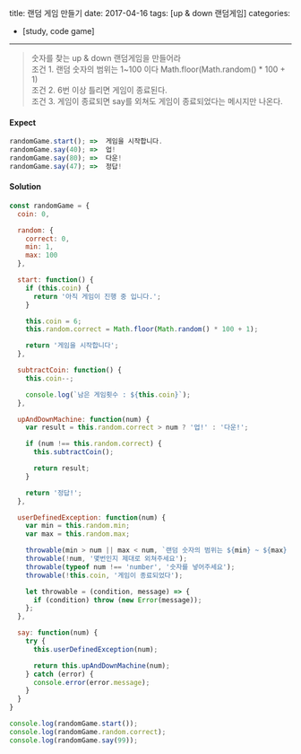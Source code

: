 title: 랜덤 게임 만들기
date: 2017-04-16
tags: [up & down 랜덤게임]
categories:
- [study, code game]
---
> 숫자를 찾는 up & down 랜덤게임을 만들어라  
조건 1. 랜덤 숫자의 범위는 1~100 이다 Math.floor(Math.random() * 100 + 1)  
조건 2. 6번 이상 틀리면 게임이 종료된다.  
조건 3. 게임이 종료되면 say를 외쳐도 게임이 종료되었다는 메시지만 나온다.  

#### Expect
```js
randomGame.start();	=>  게임을 시작합니다.
randomGame.say(40);	=>  업!
randomGame.say(80);	=>  다운!
randomGame.say(47);	=>  정답!
```

#### Solution
```js
const randomGame = {
  coin: 0,

  random: {
    correct: 0,
    min: 1,
    max: 100
  },

  start: function() {
    if (this.coin) {
      return '아직 게임이 진행 중 입니다.';
    }

    this.coin = 6;
    this.random.correct = Math.floor(Math.random() * 100 + 1);

    return '게임을 시작합니다';
  },

  subtractCoin: function() {
    this.coin--;

    console.log(`남은 게임횟수 : ${this.coin}`);
  },

  upAndDownMachine: function(num) {
    var result = this.random.correct > num ? '업!' : '다운!';

    if (num !== this.random.correct) {
      this.subtractCoin();

      return result;
    }

    return '정답!';
  },

  userDefinedException: function(num) {
    var min = this.random.min;
    var max = this.random.max;

    throwable(min > num || max < num, `랜덤 숫자의 범위는 ${min} ~ ${max} 이다`);
    throwable(!num, '몇번인지 제대로 외쳐주세요');
    throwable(typeof num !== 'number', '숫자를 넣어주세요');
    throwable(!this.coin, '게임이 종료되었다');

    let throwable = (condition, message) => {
      if (condition) throw (new Error(message));
    };
  },

  say: function(num) {
    try {
      this.userDefinedException(num);

      return this.upAndDownMachine(num);
    } catch (error) {
      console.error(error.message);
    }
  }
}

console.log(randomGame.start());
console.log(randomGame.random.correct);
console.log(randomGame.say(99));
```